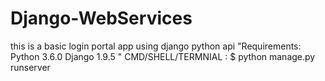 # Django-WebServices
this is a basic login portal app using django python api
"Requirements: 
              Python 3.6.0
              Django 1.9.5
"
CMD/SHELL/TERMNIAL : $ python manage.py runserver

